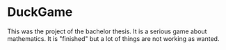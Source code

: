 # DuckGame
This was the project of the bachelor thesis. It is a serious game about mathematics. It is "finished" but a lot of things are not working as wanted.
